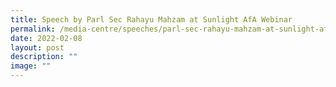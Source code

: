```yaml
---
title: Speech by Parl Sec Rahayu Mahzam at Sunlight AfA Webinar
permalink: /media-centre/speeches/parl-sec-rahayu-mahzam-at-sunlight-afa-webinar/
date: 2022-02-08
layout: post
description: ""
image: ""
---
```

